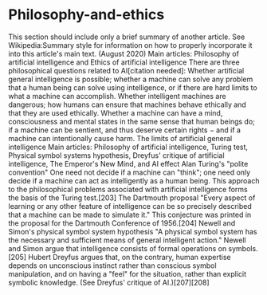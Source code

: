 # Philosophy-and-ethics
This section should include only a brief summary of another article. See Wikipedia:Summary style for information on how to properly incorporate it into this article's main text. (August 2020) Main articles: Philosophy of artificial intelligence and Ethics of artificial intelligence There are three philosophical questions related to AI[citation needed]:  Whether artificial general intelligence is possible; whether a machine can solve any problem that a human being can solve using intelligence, or if there are hard limits to what a machine can accomplish. Whether intelligent machines are dangerous; how humans can ensure that machines behave ethically and that they are used ethically. Whether a machine can have a mind, consciousness and mental states in the same sense that human beings do; if a machine can be sentient, and thus deserve certain rights − and if a machine can intentionally cause harm. The limits of artificial general intelligence Main articles: Philosophy of artificial intelligence, Turing test, Physical symbol systems hypothesis, Dreyfus' critique of artificial intelligence, The Emperor's New Mind, and AI effect Alan Turing's "polite convention" One need not decide if a machine can "think"; one need only decide if a machine can act as intelligently as a human being. This approach to the philosophical problems associated with artificial intelligence forms the basis of the Turing test.[203] The Dartmouth proposal "Every aspect of learning or any other feature of intelligence can be so precisely described that a machine can be made to simulate it." This conjecture was printed in the proposal for the Dartmouth Conference of 1956.[204] Newell and Simon's physical symbol system hypothesis "A physical symbol system has the necessary and sufficient means of general intelligent action." Newell and Simon argue that intelligence consists of formal operations on symbols.[205] Hubert Dreyfus argues that, on the contrary, human expertise depends on unconscious instinct rather than conscious symbol manipulation, and on having a "feel" for the situation, rather than explicit symbolic knowledge. (See Dreyfus' critique of AI.)[207][208]

